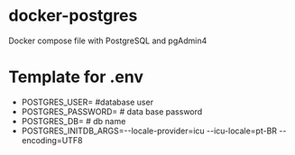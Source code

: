 # docker-postgres
Docker compose file with PostgreSQL and pgAdmin4

# Template for .env
* POSTGRES_USER= #database user
* POSTGRES_PASSWORD= # data base password
* POSTGRES_DB= # db name
* POSTGRES_INITDB_ARGS=--locale-provider=icu --icu-locale=pt-BR --encoding=UTF8

